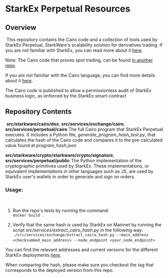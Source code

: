 # StarkEx Perpetual Resources

## Overview
​
This repository contains the Cairo code and a collection of tools used by StarkEx Perpetual,
StarkWare's scalability solution for derivatives trading.
If you are not familiar with StarkEx, you can read more about it [here](https://docs.starkware.co/starkex/).

Note: The Cairo code that proves spot trading, can be found [in another repo](https://github.com/starkware-libs/starkex-for-spot-trading).

If you are not familiar with the Cairo language, you can find more details about it [here](https://www.cairo-lang.org/).

The Cairo code is published to allow a permissionless audit of StarkEx business logic,
as enforced by the StarkEx smart-contract


## Repository Contents
​
**src/starkware/cairo/dex**, **src/services/exchange/cairo**, **src/services/perpetual/cairo**
The full Cairo program that StarkEx Perpetual executes.
It includes a Python file, *generate_program_hash_test.py*, that calculates the hash of the
Cairo code and compares it to the pre-calculated value found at *program_hash.json*
​

**src/starkware/crypto/starkware/crypto/signature**, **src/services/perpetual/public**
The Python implementation of the cryptographic primitives used by StarkEx.
These implementations, or equivalent implementations in other languages such as JS, are used by StarkEx user's wallets in order to generate and sign on orders.


### Usage:
​
1. Run the repo's tests by running the command:\
    `docker build .`

2. Verify that the same hash is used by StarkEx on Mainnet by running the script
*src/services/extract_cairo_hash.py* in the following way:\
    `./src/services/exchange/extract_cairo_hash.py --main_address <checksummed_main_address> --node_endpoint <your_node_endpoint> `
​

You can find the relevant addresses and current versions for the
different StarkEx deployments [here](https://docs.starkware.co/starkex/deployments-addresses.html).

When comparing the hash, please make sure you checkout the tag that corresponds to the
deployed version from this repo.
